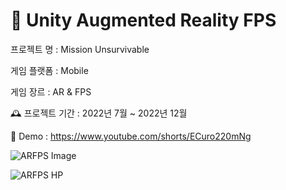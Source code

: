 # 📝 Unity Augmented Reality FPS

프로젝트 명 : Mission Unsurvivable

게임 플랫폼 : Mobile

게임 장르 : AR & FPS

🕰️ 프로젝트 기간 : 2022년 7월 ~ 2022년 12월

🎥 Demo : https://www.youtube.com/shorts/ECuro220mNg

![ARFPS Image](https://github.com/KimGyoungTae/MissionUnsurvivable---AR_FPS/assets/83820089/579ede9c-a2db-476b-ac13-f549967c3df6)
<br>

![ARFPS HP](https://github.com/KimGyoungTae/MissionUnsurvivable---AR_FPS/assets/83820089/f1008bc5-511e-4b0a-a2d6-46ac9aa2d2a5)
